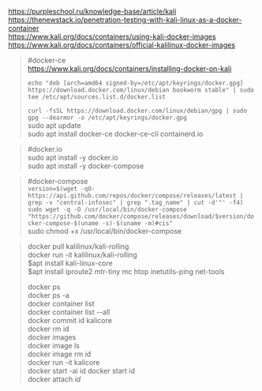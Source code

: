 https://purpleschool.ru/knowledge-base/article/kali  
https://thenewstack.io/penetration-testing-with-kali-linux-as-a-docker-container  
https://www.kali.org/docs/containers/using-kali-docker-images  
https://www.kali.org/docs/containers/official-kalilinux-docker-images  

> #docker-ce  
> https://www.kali.org/docs/containers/installing-docker-on-kali  
>
> `echo "deb [arch=amd64 signed-by=/etc/apt/keyrings/docker.gpg] https://download.docker.com/linux/debian bookworm stable" | sudo tee /etc/apt/sources.list.d/docker.list`         
>
> `curl -fsSL https://download.docker.com/linux/debian/gpg | sudo gpg --dearmor -o /etc/apt/keyrings/docker.gpg`    
> sudo apt update  
> sudo apt install docker-ce docker-ce-cli containerd.io  

> #docker.io  
> sudo apt install -y docker.io   
> sudo apt install -y docker-compose  

> #docker-compose  
> `version=$(wget -qO- https://api.github.com/repos/docker/compose/releases/latest | grep -v "central-infosec" | grep ".tag_name" | cut -d'"' -f4)`    
> `sudo wget -q -O /usr/local/bin/docker-compose "https://github.com/docker/compose/releases/download/$version/docker-compose-$(uname -s)-$(uname -m)#cis"`    
> sudo chmod +x /usr/local/bin/docker-compose  
  
> docker pull kalilinux/kali-rolling  
> docker run -it kalilinux/kali-rolling  
> $apt install kali-linux-core  
> $apt install iproute2  mtr-tiny mc htop inetutils-ping net-tools  
> 
> docker ps  
> docker ps -a      
> docker container list  
> docker container list --all  
> docker commit id kalicore  
> docker rm id  
> docker images  
> docker image ls  
> docker image rm id    
> docker run -it kalicore  
> docker start -ai id
> docker start id  
> docker attach _id_  
  

